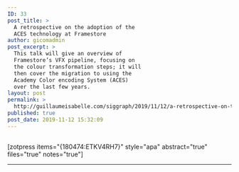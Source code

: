 ```yaml
---
ID: 33
post_title: >
  A retrospective on the adoption of the
  ACES technology at Framestore
author: gicomadmin
post_excerpt: >
  This talk will give an overview of
  Framestore’s VFX pipeline, focusing on
  the colour transformation steps; it will
  then cover the migration to using the
  Academy Color encoding System (ACES)
  over the last few years.
layout: post
permalink: >
  http://guillaumeisabelle.com/siggraph/2019/11/12/a-retrospective-on-the-adoption-of-the-aces-technology-at-framestore/
published: true
post_date: 2019-11-12 15:32:09
---
```

<!-- wp:heading -->

## 

<!-- /wp:heading -->

<!-- wp:shortcode --> [zotpress items="{180474:ETKV4RH7}" style="apa" abstract="true" files="true" notes="true"] 

<!-- /wp:shortcode -->

<!-- wp:separator -->

<hr class="wp-block-separator" />

<!-- /wp:separator -->